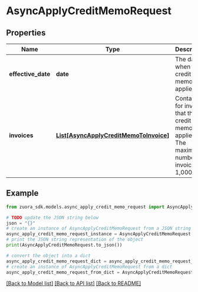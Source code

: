 # AsyncApplyCreditMemoRequest


## Properties

Name | Type | Description | Notes
------------ | ------------- | ------------- | -------------
**effective_date** | **date** | The date when the credit memo is applied.  | [optional] 
**invoices** | [**List[AsyncApplyCreditMemoToInvoice]**](AsyncApplyCreditMemoToInvoice.md) | Container for invoices that the credit memo is applied to. The maximum number of invoices is 1,000.  | [optional] 

## Example

```python
from zuora_sdk.models.async_apply_credit_memo_request import AsyncApplyCreditMemoRequest

# TODO update the JSON string below
json = "{}"
# create an instance of AsyncApplyCreditMemoRequest from a JSON string
async_apply_credit_memo_request_instance = AsyncApplyCreditMemoRequest.from_json(json)
# print the JSON string representation of the object
print(AsyncApplyCreditMemoRequest.to_json())

# convert the object into a dict
async_apply_credit_memo_request_dict = async_apply_credit_memo_request_instance.to_dict()
# create an instance of AsyncApplyCreditMemoRequest from a dict
async_apply_credit_memo_request_from_dict = AsyncApplyCreditMemoRequest.from_dict(async_apply_credit_memo_request_dict)
```
[[Back to Model list]](../README.md#documentation-for-models) [[Back to API list]](../README.md#documentation-for-api-endpoints) [[Back to README]](../README.md)


